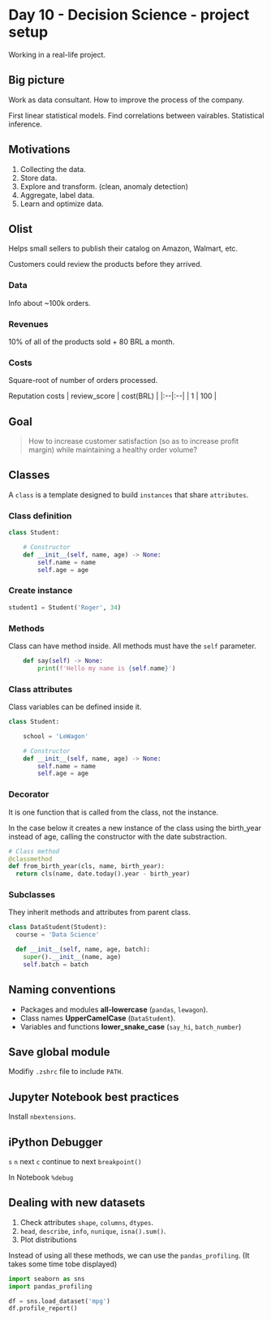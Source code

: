 <!-- markdownlint-configure-file { "MD024": { "siblings_only": true } } -->

# Day 10 - Decision Science - project setup

Working in a real-life project.

## Big picture

Work as data consultant. How to improve the process of the company.

First linear statistical models.
Find correlations between vairables.
Statistical inference.

## Motivations

1. Collecting the data.
2. Store data.
3. Explore and transform. (clean, anomaly detection)
4. Aggregate, label data.
5. Learn and optimize data.

## Olist

Helps small sellers to publish their catalog on Amazon, Walmart, etc.

Customers could review the products before they arrived.

### Data

Info about ~100k orders.

### Revenues

10% of all of the products sold + 80 BRL a month.

### Costs

Square-root of number of orders processed.

Reputation costs
| review_score | cost(BRL) |
|:--|:--|
| 1 | 100 |

## Goal

> How to increase customer satisfaction (so as to increase profit margin) while maintaining a healthy order volume?

## Classes

A `class` is a template designed to build `instances` that share `attributes`.

### Class definition

```py
class Student:

    # Constructor
    def __init__(self, name, age) -> None:
        self.name = name
        self.age = age
```

### Create instance

```py
student1 = Student('Roger', 34)
```

### Methods

Class can have method inside. All methods must have the `self` parameter.

```py
    def say(self) -> None:
        print(f'Hello my name is {self.name}')
```

### Class attributes

Class variables can be defined inside it.

```py
class Student:

    school = 'LeWagon'

    # Constructor
    def __init__(self, name, age) -> None:
        self.name = name
        self.age = age
```

### Decorator

It is one function that is called from the class, not the instance.

In the case below it creates a new instance of the class using the birth_year instead of age, calling the constructor with the date substraction.

```py
# Class method
@classmethod
def from_birth_year(cls, name, birth_year):
  return cls(name, date.today().year - birth_year)
```

### Subclasses

They inherit methods and attributes from parent class.

```py
class DataStudent(Student):
  course = 'Data Science'

  def __init__(self, name, age, batch):
    super().__init__(name, age)
    self.batch = batch
```

## Naming conventions

- Packages and modules **all-lowercase** (`pandas`, `lewagon`).
- Class names **UpperCamelCase** (`DataStudent`).
- Variables and functions **lower_snake_case** (`say_hi`, `batch_number`)

## Save global module

Modifiy `.zshrc` file to include `PATH`.

## Jupyter Notebook best practices

Install `nbextensions`.

## iPython Debugger

`s`
`n` next
`c` continue to next `breakpoint()`

In Notebook `%debug`

## Dealing with new datasets

1. Check attributes `shape`, `columns`, `dtypes`.
2. `head`, `describe`, `info`, `nunique`, `isna().sum()`.
3. Plot distributions

Instead of using all these methods, we can use the `pandas_profiling`.
(It takes some time tobe displayed)

```py
import seaborn as sns
import pandas_profiling

df = sns.load_dataset('mpg')
df.profile_report()
```
